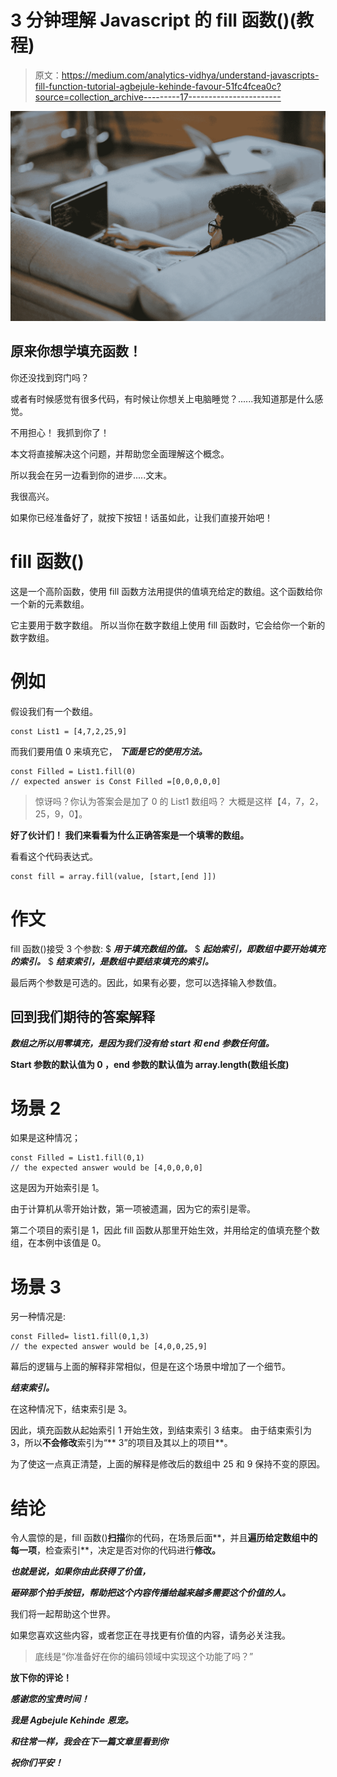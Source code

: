 # 3 分钟理解 Javascript 的 fill 函数()(教程)

> 原文：<https://medium.com/analytics-vidhya/understand-javascripts-fill-function-tutorial-agbejule-kehinde-favour-51fc4fcea0c?source=collection_archive---------17----------------------->

![](img/ea3604583f88e8f804f924c8fed76c1a.png)

## **原来你想学填充函数！**

你还没找到窍门吗？

或者有时候感觉有很多代码，有时候让你想关上电脑睡觉？......我知道那是什么感觉。

不用担心！
我抓到你了！

本文将直接解决这个问题，并帮助您全面理解这个概念。

所以我会在另一边看到你的进步.....文末。

我很高兴。

如果你已经准备好了，就按下按钮！话虽如此，让我们直接开始吧！

# fill 函数()

这是一个高阶函数，使用 fill 函数方法用提供的值填充给定的数组。这个函数给你一个新的元素数组。

它主要用于数字数组。
所以当你在数字数组上使用 fill 函数时，它会给你一个新的数字数组。

# 例如

假设我们有一个数组。

```
const List1 = [4,7,2,25,9]
```

而我们要用值 0 来填充它， ***下面是它的使用方法。***

```
const Filled = List1.fill(0)
// expected answer is Const Filled =[0,0,0,0,0]
```

> 惊讶吗？你认为答案会是加了 0 的 List1 数组吗？
> 大概是这样【4，7，2，25，9，0】。

**好了伙计们！
我们来看看为什么正确答案是一个填零的数组。**

看看这个代码表达式。

```
const fill = array.fill(value, [start,[end ]])
```

# 作文

fill 函数()接受 3 个参数:
$ ***用于填充数组的值。*** $ ***起始索引，即数组中要开始填充的索引。*** $ ***结束索引，是数组中要结束填充的索引。***

最后两个参数是可选的。因此，如果有必要，您可以选择输入参数值。

## **回到我们期待的答案解释**

***数组之所以用零填充，是因为我们没有给 start 和 end 参数任何值。***

**Start 参数的默认值为 0
，end 参数的默认值为 array.length(数组长度)**

# 场景 2

如果是这种情况；

```
const Filled = List1.fill(0,1)
// the expected answer would be [4,0,0,0,0]
```

这是因为开始索引是 1。

由于计算机从零开始计数，第一项被遗漏，因为它的索引是零。

第二个项目的索引是 1，因此 fill 函数从那里开始生效，并用给定的值填充整个数组，在本例中该值是 0。

# 场景 3

另一种情况是:

```
const Filled= list1.fill(0,1,3)
// the expected answer would be [4,0,0,25,9]
```

幕后的逻辑与上面的解释非常相似，但是在这个场景中增加了一个细节。

***结束索引。***

在这种情况下，结束索引是 3。

因此，填充函数从起始索引 1 开始生效，到结束索引 3 结束。
由于结束索引为 3，所以**不会修改**索引为“** 3”的项目及其以上的项目**。

为了使这一点真正清楚，上面的解释是修改后的数组中 25 和 9 保持不变的原因。

# 结论

令人震惊的是，fill 函数()**扫描**你的代码，在场景后面**，并且**遍历给定数组中的每一项**，检查索引**，决定是否对你的代码进行**修改。**

***也就是说，如果你由此获得了价值，***

***砸碎那个拍手按钮，帮助把这个内容传播给越来越多需要这个价值的人。***

我们将一起帮助这个世界。

如果您喜欢这些内容，或者您正在寻找更有价值的内容，请务必关注我。

> 底线是“你准备好在你的编码领域中实现这个功能了吗？”

**放下你的评论！**

***感谢您的宝贵时间！***

***我是 Agbejule Kehinde 恩宠。***

***和往常一样，我会在下一篇文章里看到你***

***祝你们平安！***